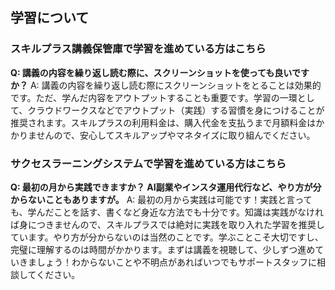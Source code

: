 ## 学習について
### スキルプラス講義保管庫で学習を進めている方はこちら

**Q: 講義の内容を繰り返し読む際に、スクリーンショットを使っても良いですか？**
A: 講義の内容を繰り返し読む際にスクリーンショットをとることは効果的です。ただ、学んだ内容をアウトプットすることも重要です。学習の一環として、クラウドワークスなどでアウトプット（実践）する習慣を身につけることが推奨されます。スキルプラスの利用料金は、購入代金を支払うまで月額料金はかかりませんので、安心してスキルアップやマネタイズに取り組んでください。

### サクセスラーニングシステムで学習を進めている方はこちら

**Q: 最初の月から実践できますか？ AI副業やインスタ運用代行など、やり方が分からないこともありますが。**
A: 最初の月から実践は可能です！実践と言っても、学んだことを話す、書くなど身近な方法でも十分です。知識は実践がなければ身につきませんので、スキルプラスでは絶対に実践を取り入れた学習を推奨しています。やり方が分からないのは当然のことです。学ぶことこそ大切ですし、完璧に理解するのは時間がかかります。まずは講義を視聴して、少しずつ進めていきましょう！わからないことや不明点があればいつでもサポートスタッフに相談してください。
